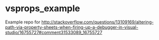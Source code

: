 vsprops_example
===============
Example repo for http://stackoverflow.com/questions/13109169/altering-path-via-property-sheets-when-firing-up-a-debugger-in-visual-studio/16755727#comment31533089_16755727
